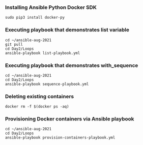 ### Installing Ansible Python Docker SDK
```
sudo pip3 install docker-py
```

### Executing playbook that demonstrates list variable
```
cd ~/ansible-aug-2021
git pull
cd Day2/Loops
ansible-playbook list-playbook.yml
```

### Executing playbook that demonstrates with_sequence
```
cd ~/ansible-aug-2021
cd Day2/Loops
ansible-playbook sequence-playbook.yml
```

### Deleting existing containers
```
docker rm -f $(docker ps -aq)
```

### Provisioning Docker containers via Ansible playbook
```
cd ~/ansible-aug-2021
cd Day2/Loops
ansible-playbook provision-containers-playbook.yml
```
